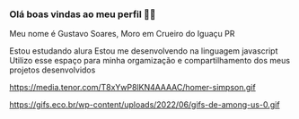 ### Olá boas vindas ao meu perfil 💙💝

Meu nome é Gustavo Soares, Moro em Crueiro do Iguaçu PR

 Estou estudando alura 
 Estou me desenvolvendo na linguagem javascript
 Utilizo esse espaço para minha orgamização e compartilhamento dos meus projetos desenvolvidos


  https://media.tenor.com/T8xYwP8lKN4AAAAC/homer-simpson.gif

https://gifs.eco.br/wp-content/uploads/2022/06/gifs-de-among-us-0.gif
